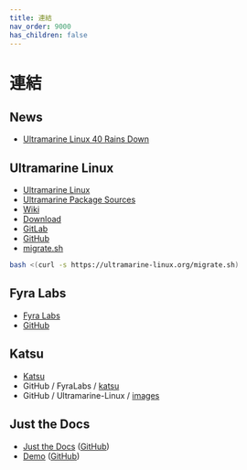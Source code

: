 ```yaml
---
title: 連結
nav_order: 9000
has_children: false
---
```



# 連結




## News

* [Ultramarine Linux 40 Rains Down](https://blog.fyralabs.com/ultramarine-40-release/)




## Ultramarine Linux

* [Ultramarine Linux](https://ultramarine-linux.org/)
* [Ultramarine Package Sources](https://github.com/Ultramarine-Linux/packages)
* [Wiki](https://wiki.ultramarine-linux.org/en/welcome/)
* [Download](https://ultramarine-linux.org/download/)
* [GitLab](https://gitlab.com/ultramarine-linux)
* [GitHub](https://github.com/Ultramarine-Linux)
* [migrate.sh](https://github.com/Ultramarine-Linux/website/blob/main/static/migrate.sh)

``` sh
bash <(curl -s https://ultramarine-linux.org/migrate.sh)
```




## Fyra Labs

* [Fyra Labs](https://fyralabs.com/)
* [GitHub](https://github.com/FyraLabs)



## Katsu

* [Katsu](https://developer.fyralabs.com/katsu)
* GitHub / FyraLabs / [katsu](https://github.com/FyraLabs/katsu)
* GitHub / Ultramarine-Linux /  [images](https://github.com/Ultramarine-Linux/images)




## Just the Docs

* [Just the Docs](https://pmarsceill.github.io/just-the-docs/) ([GitHub](https://github.com/pmarsceill/just-the-docs))
* [Demo](https://pmarsceill.github.io/jtd-remote/) ([GitHub](https://github.com/pmarsceill/jtd-remote))
